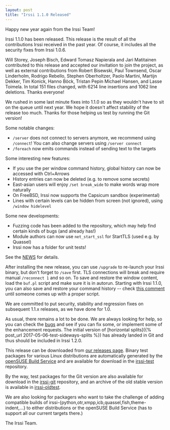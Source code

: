```yaml
---
layout: post
title: "Irssi 1.1.0 Released"
---
```


Happy new year again from the Irssi Team!

Irssi 1.1.0 has been released. This release is the result of all the
contributions Irssi received in the past year. Of course, it includes
all the security fixes from Irssi 1.0.6.

Will Storey, Joseph Bisch, Edward Tomasz Napierala and Jari Matitainen
contributed to this release and accepted our invitation to join the
project, as well as external contributions from Robert Bisewski, Paul
Townsend, Oscar Linderholm, Rodrigo Rebello, Stephen Oberholtzer,
Paolo Martini, Martijn Dekker, Tim Konick, Hanno Böck, Tristan Pepin
Michael Hansen, and Lasse Toimela. In total 151 files changed, with
6214 line insertions and 1062 line deletions.  Thanks everyone!

We rushed in some last minute fixes into 1.1.0 so as they wouldn't
have to sit on the queue until next year. We hope it doesn't affect
stability of the release too much. Thanks for those helping us test by
running the Git version!

Some notable changes:

 - `/server` does not connect to servers anymore, we recommend using `/connect`! You can also change servers using `/server connect`
 - `/foreach` now emits commands instead of sending text to the targets

Some interesting new features:

 - If you use the per window command history, global history can now be accessed with Ctrl+Arrows
 - History entries can now be deleted (e.g. to remove some secrets)
 - East-asian users will enjoy `/set break_wide` to make words wrap more naturally
 - On FreeBSD, Irssi now supports the Capsicum sandbox (experimental)
 - Lines with certain levels can be hidden from screen (not ignored), using `/window hidelevel`

Some new developments:

 - Fuzzing code has been added to the repository, which may help find certain kinds of bugs (and already has!)
 - Module authors can now use `net_start_ssl` for StartTLS (used e.g. by Quassel)
 - Irssi now has a folder for unit tests!

See the [NEWS](//raw.githubusercontent.com/irssi/irssi/1.1.0/NEWS) for
details.

After installing the new release, you can use `/upgrade` to re-launch
your Irssi binary, but don't forget to `/save` first. TLS connections
will break and require manual `/reconnect 1` and so on. To save and
restore the window content, load the `buf.pl` script and make sure it
is in autorun. Starting with Irssi 1.1.0, you can also save and
restore your command history -- check [this
comment](//github.com/irssi/irssi/pull/762#issuecomment-334609440)
until someone comes up with a proper script.

We are committed to put security, stability and regression fixes on
subsequent 1.1.x releases, as we have done for 1.0.

As usual, there remains a lot to be done. We are always looking for
help, so you can check the [bugs](//github.com/irssi/irssi/labels/bug)
and see if you can fix some, or implement some of the enhancement
requests. The initial version of [horizontal splits]({% post_url
2017-05-06-test-sideways-splits %}) has already landed in Git and thus
should be included in Irssi 1.2.0.

This release can be downloaded from [our releases
page](https://github.com/irssi/irssi/releases). Binary test packages
for various Linux distributions are automatically generated by the
[openSUSE Build Service](https://build.opensuse.org/) and are
available for download in the
[irssi-test](https://software.opensuse.org/download.html?project=home:ailin_nemui:irssi-test;package=irssi)
repository.

By the way, test packages for the Git version are also available for
download in the
[irssi-git](https://software.opensuse.org/download.html?project=home:ailin_nemui:irssi-test;package=irssi-git)
repository, and an archive of the old stable version is available in
[irssi-oldtest](https://software.opensuse.org/download.html?project=home:ailin_nemui:irssi-oldtest;package=irssi).

We are also looking for packagers who want to take the challenge of
adding compatible builds of
irssi-{python,otr,xmpp,icb,quassel,fish,theme-indent,...} to either
distributions or the openSUSE Build Service (has to support all our
current targets there.)

The Irssi Team.
